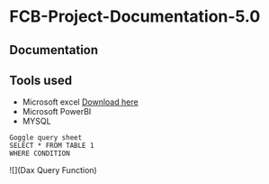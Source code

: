 # FCB-Project-Documentation-5.0

## Documentation

## Tools used

 - Microsoft excel [Download here](http/microsoftexceel.com)
 - Microsoft PowerBI
 - MYSQL


```
Goggle query sheet
SELECT * FROM TABLE 1
WHERE CONDITION
```

![](Dax Query Function)

   
   

   
 
